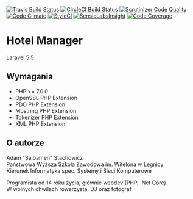 [![Travis Build Status](https://travis-ci.org/Saibamen/HotelManager.svg)](https://travis-ci.org/Saibamen/HotelManager)
[![CircleCI Build Status](https://circleci.com/gh/Saibamen/HotelManager.svg?style=shield)](https://circleci.com/gh/Saibamen/HotelManager)
[![Scrutinizer Code Quality](https://scrutinizer-ci.com/g/Saibamen/HotelManager/badges/quality-score.png)](https://scrutinizer-ci.com/g/Saibamen/HotelManager/)
[![Code Climate](https://codeclimate.com/github/Saibamen/HotelManager/badges/gpa.svg)](https://codeclimate.com/github/Saibamen/HotelManager)
[![StyleCI](https://styleci.io/repos/77186372/shield)](https://styleci.io/repos/77186372)
[![SensioLabsInsight](https://insight.sensiolabs.com/projects/37d84994-c778-4373-94f2-a3218c22f96d/mini.png)](https://insight.sensiolabs.com/projects/37d84994-c778-4373-94f2-a3218c22f96d)
[![Code Coverage](https://scrutinizer-ci.com/g/Saibamen/HotelManager/badges/coverage.png)](https://scrutinizer-ci.com/g/Saibamen/HotelManager/)

# Hotel Manager

Laravel 5.5

## Wymagania

* PHP >= 7.0.0
* OpenSSL PHP Extension
* PDO PHP Extension
* Mbstring PHP Extension
* Tokenizer PHP Extension
* XML PHP Extension

## O autorze

Adam "Saibamen" Stachowicz<br />
Państwowa Wyższa Szkoła Zawodowa im. Witelona w Legnicy<br />
Kierunek Informatyka spec. Systemy i Sieci Komputerowe

Programista od 14 roku życia, głównie webdev (PHP, .Net Core).<br />
W wolnych chwilach rowerzysta, DJ oraz fotograf.
